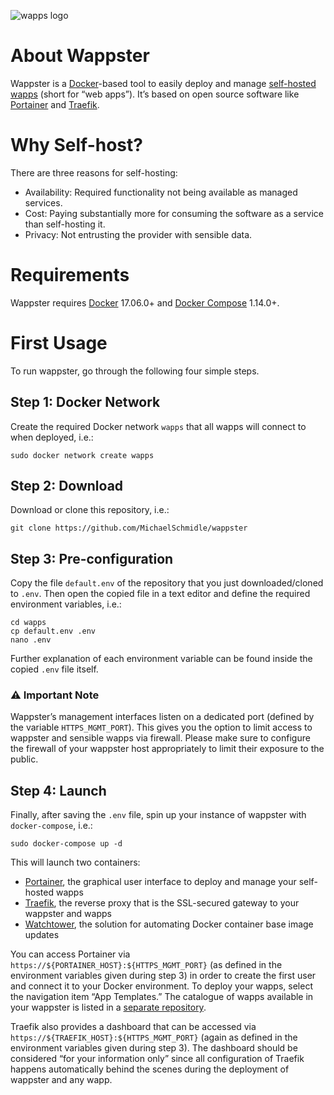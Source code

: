 ![wapps logo](https://cdn.jsdelivr.net/gh/MichaelSchmidle/wapps/logo.svg)

# About Wappster

Wappster is a [Docker](https://www.docker.com/)-based tool to easily deploy and manage [self-hosted wapps](https://github.com/MichaelSchmidle/wapps) (short for “web apps”). It’s based on open source software like [Portainer](https://www.portainer.io/) and [Traefik](https://traefik.io/).

# Why Self-host?

There are three reasons for self-hosting:

* Availability: Required functionality not being available as managed services.
* Cost: Paying substantially more for consuming the software as a service than self-hosting it.
* Privacy: Not entrusting the provider with sensible data.

# Requirements

Wappster requires [Docker](https://www.docker.com/) 17.06.0+ and [Docker Compose](https://docs.docker.com/compose/) 1.14.0+.

# First Usage

To run wappster, go through the following four simple steps.

## Step 1: Docker Network

Create the required Docker network ``wapps`` that all wapps will connect to when deployed, i.e.:

```
sudo docker network create wapps
```

## Step 2: Download

Download or clone this repository, i.e.:

```
git clone https://github.com/MichaelSchmidle/wappster
```

## Step 3: Pre-configuration

Copy the file ``default.env`` of the repository that you just downloaded/cloned to ``.env``. Then open the copied file in a text editor and define the required environment variables, i.e.:

```
cd wapps
cp default.env .env
nano .env
```

Further explanation of each environment variable can be found inside the copied ``.env`` file itself.

### :warning: Important Note

Wappster’s management interfaces listen on a dedicated port (defined by the variable ``HTTPS_MGMT_PORT``). This gives you the option to limit access to wappster and sensible wapps via firewall. Please make sure to configure the firewall of your wappster host appropriately to limit their exposure to the public.

## Step 4: Launch

Finally, after saving the ``.env`` file, spin up your instance of wappster with ``docker-compose``, i.e.:

```
sudo docker-compose up -d
```

This will launch two containers:
* [Portainer](https://www.portainer.io/), the graphical user interface to deploy and manage your self-hosted wapps
* [Traefik](https://traefik.io/), the reverse proxy that is the SSL-secured gateway to your wappster and wapps
* [Watchtower](https://containrrr.github.io/watchtower/), the solution for automating Docker container base image updates

You can access Portainer via ``https://${PORTAINER_HOST}:${HTTPS_MGMT_PORT}`` (as defined in the environment variables given during step 3) in order to create the first user and connect it to your Docker environment. To deploy your wapps, select the navigation item “App Templates.” The catalogue of wapps available in your wappster is listed in a [separate repository](https://github.com/MichaelSchmidle/wapps).

Traefik also provides a dashboard that can be accessed via ``https://${TRAEFIK_HOST}:${HTTPS_MGMT_PORT}`` (again as defined in the environment variables given during step 3). The dashboard should be considered “for your information only” since all configuration of Traefik happens automatically behind the scenes during the deployment of wappster and any wapp.
